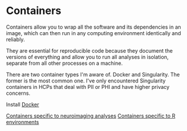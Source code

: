 
# Containers

Containers allow you to wrap all the software and its dependencies in an image, which can then run in any computing environment identically and reliably.  

They are essential for reproducible code because they document the versions of everything and allow you to run all analyses in isolation, separate from all other processes on a machine.  

There are two container types I'm aware of. Docker and Singularity. The former is the most common one. I've only encountered Singularity containers in HCPs that deal with PII or PHI and have higher privacy concerns.

Install [Docker](https://docs.docker.com/get-docker/)


[Containers specific to neuroimaging analyses](https://github.com/zenkavi/teaching_training/blob/master/resources/fmri/NeuroContainers.md)
[Containers specific to R environments](https://github.com/zenkavi/teaching_training/blob/master/resources/doingResearch/RContainers.md)
